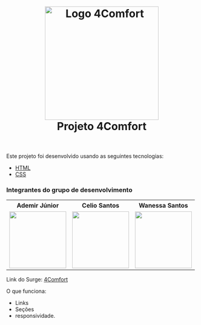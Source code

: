 <h1 align="center">
    <img width="300px" height="300px" alt="Logo 4Comfort" src="https://user-images.githubusercontent.com/89370734/140595050-029dcd1b-8cff-4553-bd00-3304c76ee6d1.png" />
    <br>
    Projeto 4Comfort
</h1>
<br/>


<br/>
Este projeto foi desenvolvido usando as seguintes tecnologias:<br/>

- [HTML](https://developer.mozilla.org/pt-BR/docs/Web/HTML)
- [CSS](https://developer.mozilla.org/pt-BR/docs/Web/CSS)



### Integrantes do grupo de desenvolvimento
<table>
  <tr>
    <th>Ademir Júnior</th>
        <th>Celio Santos</th>
        <th>Wanessa Santos</th>
  </tr>
  <tr>
    <td>
  <img width='150px' height='150px' src='https://ca.slack-edge.com/TLAVDH7C2-U02C0VCEYRH-2bb496544391-512' >
    </td>
        <td>
  <img width='150px' height='150px' src='https://ca.slack-edge.com/TLAVDH7C2-U02C0PLAP7U-5c519eb29ca5-5122' >
    </td>
        <td>
  <img width='150px' height='150px' src='https://ca.slack-edge.com/TLAVDH7C2-U02C700DQTW-463fbcd8f1b3-512' >
    </td>
  </tr>
<table>

Link do Surge: [4Comfort](https://4comfort-joy-12.surge.sh/)


O que funciona:
  - Links
  - Seções
- responsividade.
